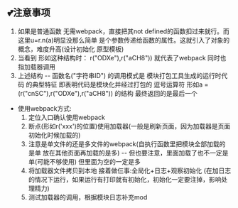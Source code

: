 ## 💕注意事项

1. 如果是普通函数 无需webpack，直接把其not defined的函数扣过来就行。而这里u=r.n(a)明显没那么简单 是个参数传递给函数的属性。这就引入了对象的概念，难度升高(设计初始化 原型模板)
2. 当看到 形如这种结构时： r("ODXe"),r("aCH8"))   就代表了webpack 同时也指加载器调用
3. 上述结构 -- 函数名("字符串ID") 的调用模式是 模块打包工具生成的运行时代码 的典型特征  即表明代码是模块化并经过打包的
逗号运算符 形如a = (r("cnSC"),r("ODXe"),r("aCH8"))  的结构 最终返回的是最后一个
* 使用webpack方式:
   1. 定位入口确认使用webpack
   2. 断点(形如r('xxx')的位置)使用加载器(一般是刷新页面，因为加载器是页面初始化时候加载的)
   3. 注意是单文件的还是多文件的webpack(自执行函数里把模块全部加载的是单 放在其他页面再加载的是多) -- 但也要注意，里面加载了也不一定是单(可能不够使用) 但里面为空的一定是多
   4. 将加载器文件拷贝到本地 接着做仨事:全局化+日志+观察初始化 (在加日志的情况下运行，如果运行有打印就有初始化，初始化一定要注掉，影响处理精力)
   5. 测试加载器的调用，根据模块日志补充mod